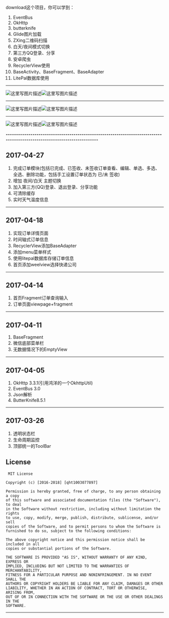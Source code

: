 download这个项目，你可以学到：

 1. EventBus
 2. OkHttp
 3. butterknife
 4. Glide图片加载
 5. ZXing二维码扫描
 6. 白天/夜间模式切换
 7. 第三方QQ登录、分享
 8. 安卓爬虫
 9. RecyclerView使用
 10. BaseActivity、BaseFragment、BaseAdapter
 11. LitePal数据库使用
 
----------


![这里写图片描述](http://img.blog.csdn.net/20170427215859131?watermark/2/text/aHR0cDovL2Jsb2cuY3Nkbi5uZXQvdTAxMjUzNDgzMQ==/font/5a6L5L2T/fontsize/400/fill/I0JBQkFCMA==/dissolve/70/gravity/SouthEast)![这里写图片描述](http://img.blog.csdn.net/20170427215910952?watermark/2/text/aHR0cDovL2Jsb2cuY3Nkbi5uZXQvdTAxMjUzNDgzMQ==/font/5a6L5L2T/fontsize/400/fill/I0JBQkFCMA==/dissolve/70/gravity/SouthEast)


----------


![这里写图片描述](http://img.blog.csdn.net/20170427220250668?watermark/2/text/aHR0cDovL2Jsb2cuY3Nkbi5uZXQvdTAxMjUzNDgzMQ==/font/5a6L5L2T/fontsize/400/fill/I0JBQkFCMA==/dissolve/70/gravity/SouthEast)![这里写图片描述](http://img.blog.csdn.net/20170427220301699?watermark/2/text/aHR0cDovL2Jsb2cuY3Nkbi5uZXQvdTAxMjUzNDgzMQ==/font/5a6L5L2T/fontsize/400/fill/I0JBQkFCMA==/dissolve/70/gravity/SouthEast)


----------


![这里写图片描述](http://img.blog.csdn.net/20170427220309106?watermark/2/text/aHR0cDovL2Jsb2cuY3Nkbi5uZXQvdTAxMjUzNDgzMQ==/font/5a6L5L2T/fontsize/400/fill/I0JBQkFCMA==/dissolve/70/gravity/SouthEast)![这里写图片描述](http://img.blog.csdn.net/20170427220423283?watermark/2/text/aHR0cDovL2Jsb2cuY3Nkbi5uZXQvdTAxMjUzNDgzMQ==/font/5a6L5L2T/fontsize/400/fill/I0JBQkFCMA==/dissolve/70/gravity/SouthEast)


**-------------------------------------------------------------------------------------------------------------------------**














2017-04-27
----------

 1. 完成订单模块(包括已完成、已签收、未签收订单查看、编辑、单选、多选、全选、删除功能，包括手工设置订单状态为 已/未 签收)
 2. 增加 夜间/白天 主题切换
 3. 加入第三方(QQ)登录、退出登录、分享功能
 4. 可清除缓存
 5. 实时天气温度信息

 
----------


2017-04-18
----------

 1. 实现订单详情页面
 2. 时间轴式订单信息
 3. RecyclerView添加BaseAdapter
 4. 添加menu菜单样式
 5. 使用litepal数据库存储订单信息
 6. 首页添加weelview选择快递公司

 
----------
 
 
2017-04-14
----------

 1. 首页Fragment订单查询输入
 2. 订单页面viewpage+fragment 

 
----------
 
 
2017-04-11
----------

 1. BaseFragment 
 2. 微信底部菜单栏  
 3. 无数据情况下的EmptyView 

 
----------
 
 
2017-04-05
----------

 1. OkHttp 3.3.1(引用鸿洋的一个OkhttpUtil) 
 2. EventBus 3.0  
 3. Json解析 
 4.  ButterKnife8.5.1


----------


2017-03-26
----------

 1. 透明状态栏 
 2. 生命周期监控 
 3. 顶部统一的ToolBar
 
 
 
 
 
 
 
 License
-------

     MIT License
     
    Copyright (c) [2016-2018] [qht1003077897]

    Permission is hereby granted, free of charge, to any person obtaining a copy
    of this software and associated documentation files (the "Software"), to deal
    in the Software without restriction, including without limitation the rights
    to use, copy, modify, merge, publish, distribute, sublicense, and/or sell
    copies of the Software, and to permit persons to whom the Software is
    furnished to do so, subject to the following conditions:

    The above copyright notice and this permission notice shall be included in all
    copies or substantial portions of the Software.

    THE SOFTWARE IS PROVIDED "AS IS", WITHOUT WARRANTY OF ANY KIND, EXPRESS OR
    IMPLIED, INCLUDING BUT NOT LIMITED TO THE WARRANTIES OF MERCHANTABILITY,
    FITNESS FOR A PARTICULAR PURPOSE AND NONINFRINGEMENT. IN NO EVENT SHALL THE
    AUTHORS OR COPYRIGHT HOLDERS BE LIABLE FOR ANY CLAIM, DAMAGES OR OTHER
    LIABILITY, WHETHER IN AN ACTION OF CONTRACT, TORT OR OTHERWISE, ARISING FROM,
    OUT OF OR IN CONNECTION WITH THE SOFTWARE OR THE USE OR OTHER DEALINGS IN THE
    SOFTWARE.


---
 
 

